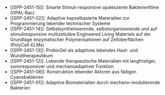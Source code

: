 - [[SPP-2451-15]]: Smarte Stimuli-responsive opaleszente Bakterienfilme (OPAL-Bac)
- [[SPP-2451-02]]: Adaptive kapselbasierte Materialien zur Programmierung lebender technischer Systeme
- [[SPP-2451-14]]: Selbstsynthetisierende, selbstorganisierende und auf stimuliresponsive multizelluläre Engineered Living Materials auf der Grundlage enzymatischer Polymerisationen auf Zelloberflächen (PolyCell-ELMs)
- [[SPP-2451-13]]: ProbioGel als adaptives lebendes Haut- und Wundtherapeutikum
- [[SPP-2451-12]]: Lebende therapeutische Materialien mit langfristiger, sonoresponsiver und mechanoadaptiver Funktion
- [[SPP-2451-08]]: Konstruktion lebender Aktoren aus fädigen Cyanobakterien
- [[SPP-2451-01]]: Adaptive Biomaterialien durch mechano-modulierende Bakterien
